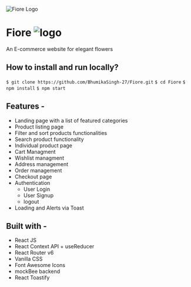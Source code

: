 
![Fiore Logo](https://res.cloudinary.com/dgoldjr3g/image/upload/v1685258825/NegProjects/logo_xx4spr.jpg)
# Fiore ![logo](https://res.cloudinary.com/dgoldjr3g/image/upload/v1685259140/NegProjects/E-commerce/logo1_pskkes.jpg)


An E-commerce website for elegant flowers


## How to install and run locally?

`$ git clone https://github.com/BhumikaSingh-27/Fiore.git`
`$ cd Fiore`
`$ npm install`
`$ npm start`



## Features -

- Landing page with a list of featured categories
- Product listing page
- Filter and sort products functionalities
- Search product functionality
- Individual product page
- Cart Managment
- Wishlist managment
- Address management
- Order management
- Checkout page
- Authentication
    - User Login
    - User Signup
    - logout
- Loading and Alerts via Toast 



##  Built with -

- React JS
- React Context API + useReducer
- React Router v6
- Vanilla CSS
- Font Awesome Icons
- mockBee backend
- React Toastify

